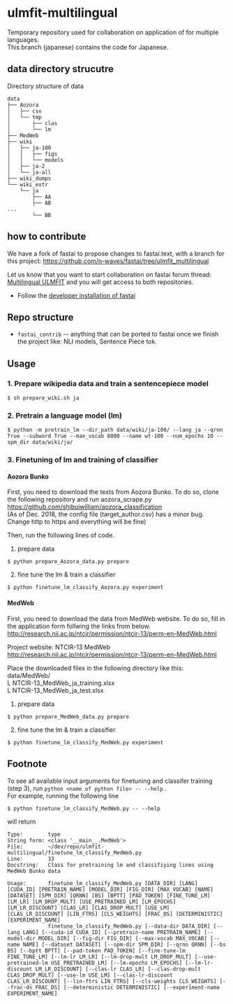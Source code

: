 # ulmfit-multilingual
Temporary repository used for collaboration on application of for multiple languages.  
This branch (japanese) contains the code for Japanese.

## data directory strucutre

Directory structure of data
```
data
├── Aozora
│   ├── csv
│   └── tmp
│       ├── clas
│       └── lm
├── MedWeb
├── wiki
│   ├── ja-100
│   │   ├── figs
│   │   └── models
│   ├── ja-2
│   └── ja-all
├── wiki_dumps
└── wiki_extr
    └── ja
        ├── AA
        ├── AB
...
        └── BB
```

## how to contribute
We have a fork of fastai to propose changes to fastai.text, with a branch for this project:
 https://github.com/n-waves/fastai/tree/ulmfit_multilingual  

Let us know that you want to start collaboration on fastai forum thread: [Multilingual ULMFIT](https://forums.fast.ai/t/multilingual-ulmfit/28117)
and you will get access to both repositories.

- Follow the [developer installation of fastai](https://github.com/fastai/fastai#developer-install)


## Repo structure

- `fastai_contrib`  -- anything that can be ported to fastai once we finish the project like:  NLI models, Sentence Piece tok.


## Usage

### 1. Prepare wikipedia data and train a sentencepiece model

``` 
$ sh prepare_wiki.sh ja
```

### 2. Pretrain a language model (lm)

```
$ python -m pretrain_lm --dir_path data/wiki/ja-100/ --lang ja --qrnn True --subword True --max_vocab 8000 --name wt-100 --num_epochs 10 --spm_dir data/wiki/ja/
```

### 3. Finetuning of lm and training of classifier

#### Aozora Bunko

First, you need to download the texts from Aozora Bunko.
To do so, clone the following repository and run aozora_scrape.py  
https://github.com/shibuiwilliam/aozora_classification  
(As of Dec. 2018, the config file (target_author.csv) has a minor bug.
Change http to https and everything will be fine)

Then, run the following lines of code. 

1. prepare data
```
$ python prepare_Aozora_data.py prepare
```

2. fine tune the lm & train a classifier
```
$ python finetune_lm_classify_Aozora.py experiment
```

#### MedWeb

First, you need to download the data from MedWeb website.
To do so, fill in the application form follwing the links from below.
http://research.nii.ac.jp/ntcir/permission/ntcir-13/perm-en-MedWeb.html

Project website: NTCIR-13 MedWeb
http://research.nii.ac.jp/ntcir/permission/ntcir-13/perm-en-MedWeb.html

Place the downloaded files in the following directory like this:  
data/MedWeb/  
L NTCIR-13_MedWeb_ja_training.xlsx  
L NTCIR-13_MedWeb_ja_test.xlsx

1. prepare data
```
$ python prepare_MedWeb_data.py prepare
```

2. fine tune the lm & train a classifier
```
$ python finetune_lm_classify_MedWeb.py experiment
```

## Footnote

To see all available input arguments for finetuning and classifer training (step 3), run `python <name of python file> -- --help` .  
For example, running the following line
```
$ python finetune_lm_classify_MedWeb.py -- --help
```

will return 
```
Type:        type
String form: <class '__main__.MedWeb'>
File:        ~/dev/repo/ulmfit-multilingual/finetune_lm_classify_MedWeb.py
Line:        33
Docstring:   Class for pretraining lm and classifiying lines using MedWeb Bunko data

Usage:       finetune_lm_classify_MedWeb.py [DATA_DIR] [LANG] [CUDA_ID] [PRETRAIN_NAME] [MODEL_DIR] [FIG_DIR] [MAX_VOCAB] [NAME] [DATASET] [SPM_DIR] [QRNN] [BS] [BPTT] [PAD_TOKEN] [FINE_TUNE_LM] [LM_LR] [LM_DROP_MULT] [USE_PRETRAINED_LM] [LM_EPOCHS] [LM_LR_DISCOUNT] [CLAS_LR] [CLAS_DROP_MULT] [USE_LM] [CLAS_LR_DISCOUNT] [LIN_FTRS] [CLS_WEIGHTS] [FRAC_DS] [DETERMINISTIC] [EXPERIMENT_NAME]
             finetune_lm_classify_MedWeb.py [--data-dir DATA_DIR] [--lang LANG] [--cuda-id CUDA_ID] [--pretrain-name PRETRAIN_NAME] [--model-dir MODEL_DIR] [--fig-dir FIG_DIR] [--max-vocab MAX_VOCAB] [--name NAME] [--dataset DATASET] [--spm-dir SPM_DIR] [--qrnn QRNN] [--bs BS] [--bptt BPTT] [--pad-token PAD_TOKEN] [--fine-tune-lm FINE_TUNE_LM] [--lm-lr LM_LR] [--lm-drop-mult LM_DROP_MULT] [--use-pretrained-lm USE_PRETRAINED_LM] [--lm-epochs LM_EPOCHS] [--lm-lr-discount LM_LR_DISCOUNT] [--clas-lr CLAS_LR] [--clas-drop-mult CLAS_DROP_MULT] [--use-lm USE_LM] [--clas-lr-discount CLAS_LR_DISCOUNT] [--lin-ftrs LIN_FTRS] [--cls-weights CLS_WEIGHTS] [--frac-ds FRAC_DS] [--deterministic DETERMINISTIC] [--experiment-name EXPERIMENT_NAME]

```